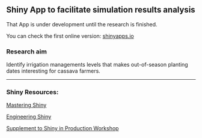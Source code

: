 
## Shiny App to facilitate simulation results analysis

That App is under development until the research is finished.

You can check the first online version: [shinyapps.io](https://cassava.shinyapps.io/shinyexp/)

### Research aim

Identify irrigation managements levels that makes out-of-season planting dates interesting for cassava farmers.

-------------------------------------------

### Shiny Resources:

[Mastering Shiny](https://mastering-shiny.org/)

[Engineering Shiny](https://engineering-shiny.org/)

[Supplement to Shiny in Production Workshop](https://kellobri.github.io/shiny-prod-book/index.html)
